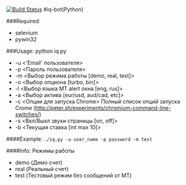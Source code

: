 [![Build Status](https://travis-ci.org/n1nj4z33/iq-bot.png)](https://travis-ci.org/n1nj4z33/iq-bot)
#iq-bot(Python)

###Required:
* selenium
* pywin32

###Usage:
python iq.py
* -u <'Email' пользователя>
* -p <Пароль пользователя>
* -m <Выбор режима работы [demo, real, test]>
* -o <Выбор опциона [turbo, bin]>
* -l <Выбор языка MT alert окна [eng, rus]>
* -a <Выбор актива [eur/usd, aud/cad, etc]>
* -c <Опции для запуска Chrome>
Полный список опций запуска Crome (http://peter.sh/experiments/chromium-command-line-switches/)
* -s <Вкл/Выкл звуки страницы [on, off]>
* -b <Текущая ставка [int max 10]>

####Example:
```./iq.py -u user_name -p password -m test```

####Info:
Режимы работы 
* demo (Демо счет)
* real (Реальный счет)
* test (Тестовый режим без сообщений от МТ)

